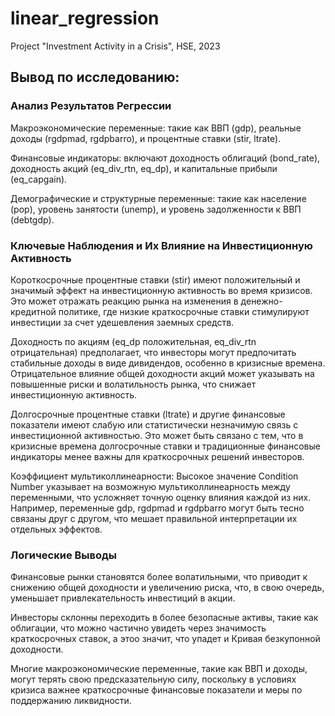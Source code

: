 # linear_regression

Project "Investment Activity in a Crisis", HSE, 2023

## Вывод по исследованию:
### Анализ Результатов Регрессии

Макроэкономические переменные: такие как ВВП (gdp), реальные доходы (rgdpmad, rgdpbarro), и процентные ставки (stir, ltrate).

Финансовые индикаторы: включают доходность облигаций (bond_rate), доходность акций (eq_div_rtn, eq_dp), и капитальные прибыли (eq_capgain).

Демографические и структурные переменные: такие как население (pop), уровень занятости (unemp), и уровень задолженности к ВВП (debtgdp).

### Ключевые Наблюдения и Их Влияние на Инвестиционную Активность

Короткосрочные процентные ставки (stir) имеют положительный и значимый эффект на инвестиционную активность во время кризисов. Это может отражать реакцию рынка на изменения в денежно-кредитной политике, где низкие краткосрочные ставки стимулируют инвестиции за счет удешевления заемных средств.

Доходность по акциям (eq_dp положительная, eq_div_rtn отрицательная) предполагает, что инвесторы могут предпочитать стабильные доходы в виде дивидендов, особенно в кризисные времена. Отрицательное влияние общей доходности акций может указывать на повышенные риски и волатильность рынка, что снижает инвестиционную активность.

Долгосрочные процентные ставки (ltrate) и другие финансовые показатели имеют слабую или статистически незначимую связь с инвестиционной активностью. Это может быть связано с тем, что в кризисные времена долгосрочные ставки и традиционные финансовые индикаторы менее важны для краткосрочных решений инвесторов.

Коэффициент мультиколлинеарности: Высокое значение Condition Number указывает на возможную мультиколлинеарность между переменными, что усложняет точную оценку влияния каждой из них. Например, переменные gdp, rgdpmad и rgdpbarro могут быть тесно связаны друг с другом, что мешает правильной интерпретации их отдельных эффектов.

### Логические Выводы

Финансовые рынки становятся более волатильными, что приводит к снижению общей доходности и увеличению риска, что, в свою очередь, уменьшает привлекательность инвестиций в акции.

Инвесторы склонны переходить в более безопасные активы, такие как облигации, что можно частично увидеть через значимость краткосрочных ставок, а этоо значит, что упадет и Кривая безкупонной доходности.

Многие макроэкономические переменные, такие как ВВП и доходы, могут терять свою предсказательную силу, поскольку в условиях кризиса важнее краткосрочные финансовые показатели и меры по поддержанию ликвидности.
